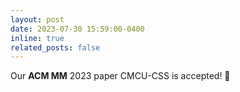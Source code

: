 ```yaml
---
layout: post
date: 2023-07-30 15:59:00-0400
inline: true
related_posts: false
---
```


Our **ACM MM** 2023 paper CMCU-CSS is accepted! 🎉